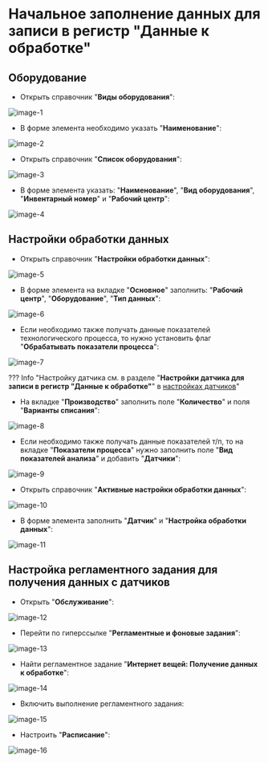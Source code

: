 # Начальное заполнение данных для записи в регистр "Данные к обработке"

## Оборудование

- Открыть справочник "**Виды оборудования**":

![image-1](DataToBeProcessed.assets/image-1.png)

- В форме элемента необходимо указать "**Наименование**":

![image-2](DataToBeProcessed.assets/image-2.png)

- Открыть справочник "**Список оборудования**":

![image-3](DataToBeProcessed.assets/image-3.png)

- В форме элемента указать: "**Наименование**", "**Вид оборудования**", "**Инвентарный номер**" и "**Рабочий центр**":

![image-4](DataToBeProcessed.assets/image-4.png)

## Настройки обработки данных

- Открыть справочник "**Настройки обработки данных**":

![image-5](DataToBeProcessed.assets/image-5.png)

- В форме элемента на вкладке "**Основное**" заполнить: "**Рабочий центр**", "**Оборудование**", "**Тип данных**":

![image-6](DataToBeProcessed.assets/image-6.png)

- Если необходимо также получать данные показателей технологического процесса, то нужно установить флаг "**Обрабатывать показатели процесса**":

![image-7](DataToBeProcessed.assets/image-7.png)

??? Info "Настройку датчика см. в разделе "**Настройки датчика для записи в регистр "Данные к обработке"**" в [настройках датчиков](../SystemSetting/Sensors.md)"

- На вкладке "**Производство**" заполнить поле "**Количество**" и поля "**Варианты списания**":

![image-8](DataToBeProcessed.assets/image-8.png)

- Если необходимо также получать данные показателей т/п, то на вкладке "**Показатели процесса**" нужно заполнить поле "**Вид показателей анализа**" и добавить "**Датчики**":

![image-9](DataToBeProcessed.assets/image-9.png)

- Открыть справочник "**Активные настройки обработки данных**":

![image-10](DataToBeProcessed.assets/image-10.png)

- В форме элемента заполнить "**Датчик**" и "**Настройка обработки данных**":

![image-11](DataToBeProcessed.assets/image-11.png)

## Настройка регламентного задания для получения данных с датчиков

- Открыть "**Обслуживание**":

![image-12](DataToBeProcessed.assets/image-12.png)

- Перейти по гиперссылке "**Регламентные и фоновые задания**":
  
![image-13](DataToBeProcessed.assets/image-13.png)

- Найти регламентное задание "**Интернет вещей: Получение данных к обработке**":
  
![image-14](DataToBeProcessed.assets/image-14.png)

- Включить выполнение регламентного задания:

![image-15](DataToBeProcessed.assets/image-15.png)

- Настроить "**Расписание**":

![image-16](DataToBeProcessed.assets/image-16.png)
